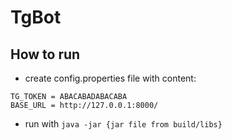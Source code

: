 # TgBot

## How to run

* create config.properties file with content: 

```
TG_TOKEN = ABACABADABACABA
BASE_URL = http://127.0.0.1:8000/
```

* run with ```java -jar {jar file from build/libs}```
